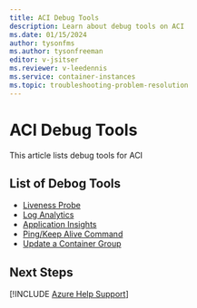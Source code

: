 ```yaml
---
title: ACI Debug Tools
description: Learn about debug tools on ACI
ms.date: 01/15/2024
author: tysonfms
ms.author: tysonfreeman
editor: v-jsitser
ms.reviewer: v-leedennis
ms.service: container-instances
ms.topic: troubleshooting-problem-resolution
---
```

# ACI Debug Tools

This article lists debug tools for ACI

## List of Debog Tools
- [Liveness Probe](https://docs.microsoft.com/azure/container-instances/container-instances-liveness-probe)
- [Log Analytics](https://docs.microsoft.com/azure/container-instances/container-instances-log-analytics)
- [Application Insights](https://docs.microsoft.com/azure/azure-monitor/app/api-custom-events-metrics)
- [Ping/Keep Alive Command](https://docs.microsoft.com/azure/container-instances/container-instances-troubleshooting#container-continually-exits-and-restarts-no-long-running-process)
- [Update a Container Group](https://docs.microsoft.com/azure/container-instances/container-instances-update)
  
## Next Steps

[!INCLUDE [Azure Help Support](../../includes/azure-help-support.md)]
